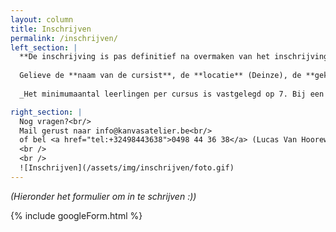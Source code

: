 ```yaml
---
layout: column
title: Inschrijven
permalink: /inschrijven/
left_section: |
  **De inschrijving is pas definitief na overmaken van het inschrijvingsgeld (55 euro per periode van 5 weken) op nummer BE76 7370 4331 5795 van CITROENCITROEN CREATIEF (cfr. KANVAS ATELIER), Ringlaan Zuid 96, De Haan.**
  
  Gelieve de **naam van de cursist**, de **locatie** (Deinze), de **gekozen groep** (vb Groep 1) en de **gekozen cursus** (vb JAPAN) in de mededeling te vermelden.
  
  _Het minimumaantal leerlingen per cursus is vastgelegd op 7. Bij een te gering aantal inschrijvingen wordt aan de leerlingen gevraagd om zich in te schrijven bij een andere groep._

right_section: |
  Nog vragen?<br/>
  Mail gerust naar info@kanvasatelier.be<br/> 
  of bel <a href="tel:+32498443638">0498 44 36 38</a> (Lucas Van Hooreweghe)
  <br />
  <br />
  ![Inschrijven](/assets/img/inschrijven/foto.gif)
---
```


_(Hieronder het formulier om in te schrijven :))_

{% include googleForm.html %}



